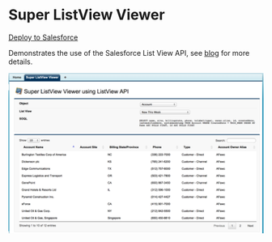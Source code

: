 Super ListView Viewer
=====================

[Deploy to Salesforce](https://githubsfdeploy.herokuapp.com/app/githubdeploy/afawcett/listviewdemo)

Demonstrates the use of the Salesforce List View API, see [blog](http://andyinthecloud.com/2014/09/20/super-listview-viewer-using-winter15-listview-api/) for more details.

![Alt text](/images/screenshot.png "Optional title")
